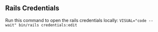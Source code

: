 ## Rails Credentials

Run this command to open the rails credentials locally: `VISUAL="code --wait" bin/rails credentials:edit`